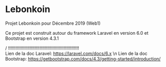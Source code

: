 # Lebonkoin
Projet Lebonkoin pour Décembre 2019 (Web1)

Ce projet est construit autour du framework Laravel en version 6.0 et Bootstrap en version 4.3.1

/ !!!!!!!!!!!!!!!!!!!!!!!!!!!!!!!!!!!!!!!!!!!!!!!!!!!!!!!!\
Lien de la doc Laravel: https://laravel.com/docs/6.x \n
Lien de la doc Bootstrap: https://getbootstrap.com/docs/4.3/getting-started/introduction/
